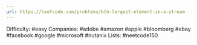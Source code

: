 ```yaml
---
url: https://leetcode.com/problems/kth-largest-element-in-a-stream
---
```


Difficulty: #easy
Companies: #adobe #amazon #apple #bloomberg #ebay #facebook #google #microsoft #nutanix
Lists: #neetcode150